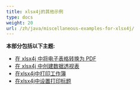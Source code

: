 ```yaml
---
title: xlsx4j的其他示例
type: docs
weight: 20
url: /zh/java/miscellaneous-examples-for-xlsx4j/
---
```


 **本部分包括以下主题:**
- [在 xlsx4j 中将电子表格转换为 PDF](/cells/zh/java/convert-spreadsheet-to-pdf-in-xlsx4j/)
- [在 xlsx4j 中创建数据透视表](/cells/zh/java/create-pivot-table-in-xlsx4j/)
- [在xlsx4j中打印工作簿](/cells/zh/java/printing-workbooks-in-xlsx4j/)
- [在xlsx4j中设置打印标题](/cells/zh/java/set-print-titles-in-xlsx4j/)
